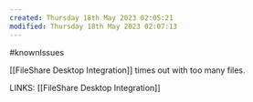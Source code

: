 ```yaml
---
created: Thursday 18th May 2023 02:05:21
modified: Thursday 18th May 2023 02:07:13
---
```

#knownIssues 

[[FileShare Desktop Integration]] times out with too many files.

LINKS:
[[FileShare Desktop Integration]]